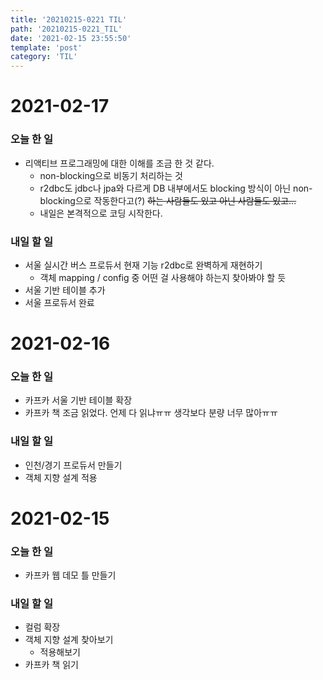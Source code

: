 ```yaml
---
title: '20210215-0221 TIL'
path: '20210215-0221_TIL'
date: '2021-02-15 23:55:50'
template: 'post'
category: 'TIL'
---
```


# 2021-02-17
### 오늘 한 일
* 리액티브 프로그래밍에 대한 이해를 조금 한 것 같다.
    * non-blocking으로 비동기 처리하는 것
    * r2dbc도 jdbc나 jpa와 다르게 DB 내부에서도 blocking 방식이 아닌 non-blocking으로 작동한다고(?) ~~하는 사람들도 있고 아닌 사람들도 있고...~~
    * 내일은 본격적으로 코딩 시작한다.

### 내일 할 일
* 서울 실시간 버스 프로듀서 현재 기능 r2dbc로 완벽하게 재현하기
    * 객체 mapping / config 중 어떤 걸 사용해야 하는지 찾아봐야 할 듯
* 서울 기반 테이블 추가
* 서울 프로듀서 완료

# 2021-02-16
### 오늘 한 일
* 카프카 서울 기반 테이블 확장
* 카프카 책 조금 읽었다. 언제 다 읽냐ㅠㅠ 생각보다 분량 너무 많아ㅠㅠ

### 내일 할 일
* 인천/경기 프로듀서 만들기
* 객체 지향 설계 적용

# 2021-02-15
### 오늘 한 일
* 카프카 웹 데모 틀 만들기

### 내일 할 일
* 컬럼 확장
* 객체 지향 설계 찾아보기
  * 적용해보기
* 카프카 책 읽기
  